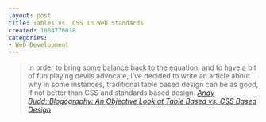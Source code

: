 ```yaml
--- 
layout: post
title: Tables vs. CSS in Web Standards
created: 1084776018
categories: 
- Web Development
---
```

<blockquote>
In order to bring some balance back to the equation, and to have a bit of fun playing devils advocate, I&#8217;ve decided to write an article about why in some instances, traditional table based design can be as good, if not better than CSS and standards based design.
<cite><a href="http://www.andybudd.com/archives/2004/05/an_objective_look_at_table_based_vs_css_based_design/index.php">Andy Budd::Blogography: An Objective Look at Table Based vs. CSS Based Design</a></cite>
</blockquote>

